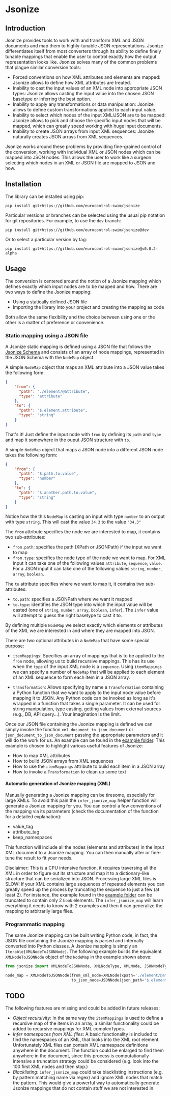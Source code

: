 # Jsonize

## Introduction
Jsonize provides tools to work with and transform XML and JSON documents and map them to highly-tunable JSON representations. Jsonize differentiates itself 
from most converters through its ability to define finely tunable mappings that enable the user to control exactly how the output representation
looks like. Jsonize solves many of the common problems that plague similar conversion tools:

- Forced conventions on how XML attributes and elements are mapped: Jsonize allows to define how XML attributes are treated.
- Inability to cast the input values of an XML node into appropriate JSON types: Jsonize allows casting the input value into the chosen JSON basetype or inferring the best option.
- Inability to apply any transformations or data manipulation: Jsonize allows to define custom transformations applied to each input value.
- Inability to select which nodes of the input XML/JSON are to be mapped: Jsonize allows to pick and choose the specific input nodes that will be mapped, which can greatly speed working with huge input documents.
- Inability to create JSON arrays from input XML sequences: Jsonize naturally creates JSON arrays from XML sequences.

Jsonize works around these problems by providing fine-grained control of the conversion, working with individual XML or JSON nodes which can be mapped into JSON nodes. This allows the user to
work like a surgeon selecting which nodes in an XML or JSON file are mapped to JSON and how.

## Installation

The library can be installed using pip:

```shell script
pip install git+https://github.com/eurocontrol-swim/jsonize
```

Particular versions or branches can be selected using the usual pip notation for git repositories. For example, to use the `dev` branch:

```shell script
pip install git+https://github.com/eurocontrol-swim/jsonize@dev
```

Or to select a particular version by tag:

```shell script
pip install git+https://github.com/eurocontrol-swim/jsonize@v0.0.2-alpha
```


## Usage

The conversion is centered around the notion of a Jsonize mapping which defines exactly which input nodes are to be mapped and how. 
There are two ways to define the Jsonize mapping:

- Using a statically defined JSON file
- Importing the library into your project and creating the mapping as code

Both allow the same flexibility and the choice between using one or the other is a matter of preference or convenience.

### Static mapping using a JSON file

A Jsonize static mapping is defined using a JSON file that follows the [Jsonize Schema](https://github.com/eurocontrol-swim/jsonize/blob/master/jsonize/schema/jsonize-map.schema.json) 
and consists of an array of node mappings, represented in the JSON Schema with the `NodeMap` object.

A simple `NodeMap` object that maps an XML attribute into a JSON value takes the following form:

```json
{
    "from": {
      "path": "./element/@attribute",
      "type": "attribute"
    },
    "to": {
      "path": "$.element.attribute",
      "type": "string"
    }
}
```

That's it! Just define the input node with `from` by defining its `path` and `type` and map it somewhere in the ouput JSON structure with `to`.

A simple `NodeMap` object that maps a JSON node into a different JSON node takes the following form:

```json
{
    "from": {
      "path": "$.path.to.value",
      "type": "number"
    },
    "to": {
      "path": "$.another.path.to.value",
      "type": "string"
    }
}
```

Notice how the this `NodeMap` is casting an input with type `number` to an output with type `string`. This will cast the value `34.3` to the value `"34.3"`

The `from` attribute specifies the node we are interested to map, it contains two sub-attributes:
- `from.path`: specifies the path (XPath or JSONPath) if the input we want to map
- `from.type`: specifies the node type of the node we want to map. For XML input it can take one of the following values `attribute`, `sequence`, `value`. For a JSON input it can take one of the following values `string`, `number`, `array`, `boolean`.

The `to` attribute specifies where we want to map it, it contains two sub-attributes:
- `to.path`: specifies a JSONPath where we want it mapped
- `to.type`: identifies the JSON type into which the input value will be casted (one of `string`, `number`, `array`, `boolean`, `infer`). The `infer` value will
attempt to guess the right basetype to cast it to.

By defining multiple `NodeMap` we select exactly which elements or attributes of the XML we are interested in and where they 
are mapped into JSON.

There are two optional attributes in a `NodeMap` that have some special purpose:
 
 - `itemMappings`: Specifies an array of mappings that is to be applied to the `from` node, allowing us to build recursive mappings. 
 This has its use when the `type` of the input XML node is a `sequence`. Using `itemMappings` we can specify a 
 number of `NodeMap` that will be applied to each element of an XML sequence to form each item in a JSON array.

 - `transformation`: Allows specifying by name a `Transformation` containing a Python function that we want to apply to the input node value before mapping it to JSON. 
 Any Python code can be invoked as long as it's wrapped in a function that takes a single parameter. It can be used for string manipulation, type casting, getting values from external sources (e.g., DB, API query...). Your imagination is the limit.
 
 Once our JSON file containing the Jsonize mapping is defined we can simply invoke the function `xml_document_to_json_document` or `json_document_to_json_document` passing the appropriate
 parameters and it will do the work for us. An example can be found in the [example folder](https://github.com/eurocontrol-swim/jsonize/blob/master/jsonize/example/). 
 This example is chosen to highlight various useful features of Jsonize: 
 
 - How to map XML attributes
 - How to build JSON arrays from XML sequences
 - How to use the `itemMappings` attribute to build each item in a JSON array
 - How to invoke a `Transformation` to clean up some text
 
 #### Automatic generation of Jsonize mapping (XML)
 
 Manually generating a Jsonize mapping can be tiresome, especially for large XMLs. To avoid this pain the `infer_jsonize_map` helper function  will generate a Jsonize
 mapping for you. You can control a few conventions of the mapping via its parameters (check the documentation of the function for a detailed explanation):
 
 - value_tag
 - attribute_tag
 - keep_namespaces
 
 This function will include all the nodes (elements and attributes) in the input XML document to a Jsonize mapping. You can then manually alter or fine-tune the
 result to fit your needs.
 
 Disclaimer: This is a CPU intensive function, it requires traversing all the XML in order to figure out its structure and map it to a dictionary-like structure that
 can be serialized into JSON. Processing large XML files is SLOW! If your XML contains large sequences of repeated elements you can greatly speed up the process by
 truncating the sequence to just a few (at least 2). For instance, the example found in the
  [example folder](https://github.com/eurocontrol-swim/jsonize/blob/master/jsonize/example/) can be truncated to contain only 2 `book` elements. 
 The `infer_jsonize_map` will learn everything it needs to know with 2 examples and then it can generalize the mapping to arbitrarily large files.


 ### Programmatic mapping
 
 The same Jsonize mapping can be built writing Python code, in fact, the JSON file containing the Jsonize mapping is parsed and internally converted into Python classes.
 A Jsonize mapping is simply an `Iterable[XMLNodeToJSONNode]`. The following example builds the equivalent `XMLNodeToJSONNode` object
  of the `NodeMap` in the example shown above:
 
 ```python
from jsonize import XMLNodeToJSONNode, XMLNodeType, XMLNode, JSONNodeType, JSONNode

node_map = XMLNodeToJSONNode(from_xml_node=XMLNode(xpath='./element/@attribute', node_type=XMLNodeType['attribute']), 
                              to_json_node=JSONNode(json_path='$.element.attribute', node_type=JSONNodeType['string']))
```

## TODO

The following features are missing and could be added in future releases:

- *Object recursivity*: In the same way the `itemMappings` is used to define a recursive map of the items in an array, a similar functionality could be added
to recursive mappings for XML complexTypes.
- *Infer namespaces from XML files*: A basic functionality is included to find the namespaces of an XML, that looks into the XML root element. Unfortunately
XML files can contain XML namespace definitions anywhere in the document. The function could be enlarged to find them anywhere in the document, since this process
is computationally intensive a truncation strategy could be considered (e.g. look into the 100 first XML nodes and then stop.)
- *Blacklisting*: `infer_jsonize_map` could take blacklisting instructions (e.g. by pattern matching name via regex) and ignore XML nodes that
match the pattern. This would give a powerful way to automatically generate Jsonize mappings that do not contain stuff we are not interested in.